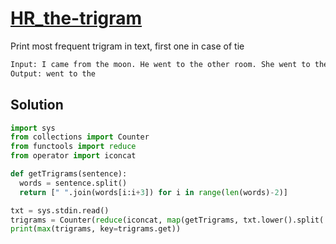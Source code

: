 # [HR_the-trigram](https://www.hackerrank.com/challenges/the-trigram)

Print most frequent trigram in text, first one in case of tie


```txt
Input: I came from the moon. He went to the other room. She went to the drawing room.
Output: went to the
```

## Solution

```py
import sys
from collections import Counter
from functools import reduce
from operator import iconcat

def getTrigrams(sentence):
  words = sentence.split()
  return [" ".join(words[i:i+3]) for i in range(len(words)-2)]

txt = sys.stdin.read()
trigrams = Counter(reduce(iconcat, map(getTrigrams, txt.lower().split('.')), []))
print(max(trigrams, key=trigrams.get))
```
